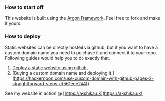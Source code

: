 ### How to start off

This website is built using the [Argon Framework](https://www.creative-tim.com/product/argon-design-system). Feel free to fork and make it yours.

### How to deploy

Static websites can be directly hosted via github, but if you want to have a custom domain name you need to purchase it and connect it to your repo. 
Following guides would help you to do exactly that.

1. [Deploy a static website using github.](https://gist.github.com/TylerFisher/6127328)
2. [Buying a custom domain name and deploying it.] (https://hackernoon.com/use-custom-domain-with-github-pages-2-straightforward-steps-cf561eee244f)  

See my website in action @ [https://akshika.uk](https://akshika.uk)
